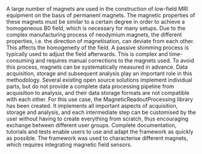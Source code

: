 A large number of magnets are used in the construction of low-field MRI equipment on the basis of permanent magnets.
The magnetic properties of these magnets must be similar to a certain degree in order to achieve a homogeneous B0 field, which is necessary for many setups.
Due to the complex manufacturing process of neodymium magnets, the different properties, i.e. the direction of magnetisation, can deviate from each other. This affects the homogeneity of the field.
A passive shimming process is typically used to adjust the field afterwards. This is complex and time-consuming and requires manual corrections to the magnets used.
To avoid this process, magnets can be systematically measured in advance. Data acquisition, storage and subsequent analysis play an important role in this methodology.
Several existing open source solutions implement individual parts, but do not provide a complete data processing pipeline from acquisition to analysis, and their data storage formats are not compatible with each other.
For this use case, the MagneticReadoutProcessing library has been created. It implements all important aspects of acquisition, storage and analysis, and each intermediate step can be customised by the user without having to create everything from scratch, thus encouraging exchange between different user groups.
Complete documentation, tutorials and tests enable users to use and adapt the framework as quickly as possible. 
The framework was used to characterise different magnets, which requires integrating magnetic field sensors.